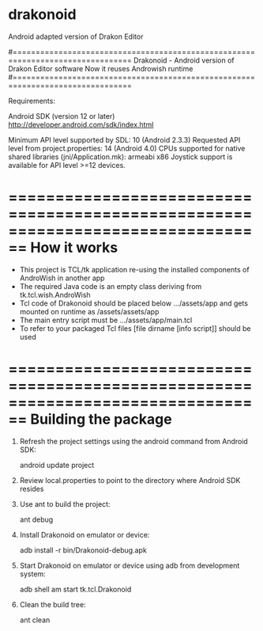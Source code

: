 # drakonoid
Android adapted version of Drakon Editor

#================================================================================
Drakonoid - Android version of Drakon Editor software
Now it reuses Androwish runtime
#================================================================================

Requirements:

Android SDK (version 12 or later)
http://developer.android.com/sdk/index.html

Minimum API level supported by SDL: 10 (Android 2.3.3)
Requested API level from project.properties: 14 (Android 4.0)
CPUs supported for native shared libraries (jni/Application.mk): armeabi x86
Joystick support is available for API level >=12 devices.

================================================================================
 How it works
================================================================================

- This project is TCL/tk application re-using the installed components of AndroWish in another app
- The required Java code is an empty class deriving from tk.tcl.wish.AndroWish
- Tcl code of Drakonoid should be placed below .../assets/app and gets mounted
  on runtime as /assets/assets/app
- The main entry script must be .../assets/app/main.tcl
- To refer to your packaged Tcl files [file dirname [info script]] should be
  used

================================================================================
 Building the package
================================================================================

1. Refresh the project settings using the android command from Android SDK:

   android update project

2. Review local.properties to point to the directory where Android SDK resides

3. Use ant to build the project:

      ant debug

4. Install Drakonoid on emulator or device:

   adb install -r bin/Drakonoid-debug.apk

5. Start Drakonoid on emulator or device using adb from development system:

   adb shell am start tk.tcl.Drakonoid

6. Clean the build tree:

   ant clean

